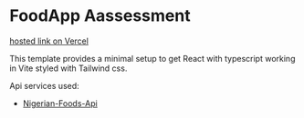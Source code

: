 # FoodApp Aassessment

[hosted link on Vercel](food-app-test-nu.vercel.app)

This template provides a minimal setup to get React with typescript working in Vite styled with Tailwind css.

Api services used:

- [Nigerian-Foods-Api](https://github.com/Thompsonmina/Nigerian-Foods-Api?tab=readme-ov-file)
